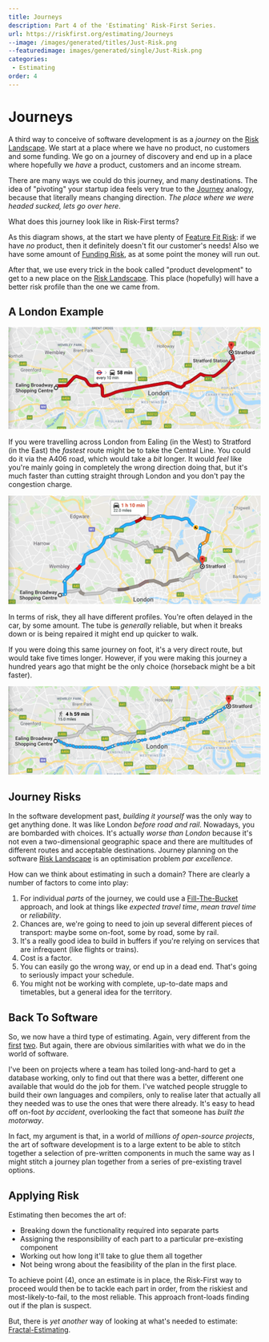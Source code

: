 ```yaml
---
title: Journeys
description: Part 4 of the 'Estimating' Risk-First Series.
url: https://riskfirst.org/estimating/Journeys
--image: /images/generated/titles/Just-Risk.png
--featuredimage: images/generated/single/Just-Risk.png
categories:
 - Estimating
order: 4
---
```


# Journeys

A third way to conceive of software development is as a _journey_ on the [Risk Landscape](Glossary.md#risk-landscape).  We start at a place where we have no product, no customers and some funding.  We go on a journey of discovery and end up in a place where hopefully we _have_ a product, customers and an income stream.

There are many ways we could do this journey, and many destinations.  The idea of "pivoting" your startup idea feels very true to the [Journey](Journey.md) analogy, because that literally means changing direction.  _The place where we were headed sucked, lets go over here_.  

What does this journey look like in Risk-First terms?

As this diagram shows, at the start we have plenty of [Feature Fit Risk](Feature-Risk#feature-fit-risk):  if we have _no_ product, then it definitely doesn't fit our customer's needs!  Also we have some amount of [Funding Risk](Scarcity-Risk#funding-risk), as at some point the money will run out.

After that, we use every trick in the book called "product development" to get to a new place on the [Risk Landscape](Glossary.md#risk-landscape).  This place (hopefully) will have a better risk profile than the one we came from.

## A London Example

![Journey via the Central Line](/images/estimates/central-line.png)

If you were travelling across London from Ealing (in the West) to Stratford (in the East) the _fastest_ route might be to take the Central Line.  You could do it via the A406 road, which would take a _bit_ longer.  It would _feel_ like you're mainly going in completely the wrong direction doing that, but it's much faster than cutting straight through London and you don't pay the congestion charge.

![Journey by Car](/images/estimates/car.png)

In terms of risk, they all have different profiles.  You're often delayed in the car, by some amount.  The tube is _generally_ reliable, but when it breaks down or is being repaired it might end up quicker to walk.  

If you were doing this same journey on foot, it's a very direct route, but would take five times longer.  However, if you were making this journey a hundred years ago that might be the only choice (horseback might be a bit faster).

![Journey on Foot](/images/estimates/foot.png)

## Journey Risks
 
In the software development past, _building it yourself_ was the only way to get anything done.  It was like London _before road and rail_.   Nowadays, you are bombarded with choices.  It's actually _worse than London_ because it's not even a two-dimensional geographic space and there are multitudes of different routes and acceptable destinations.  Journey planning on the software [Risk Landscape](Glossary.md#risk-landscape) is an optimisation problem _par excellence_. 

How can we think about estimating in such a domain?  There are clearly a number of factors to come into play:

1.  For individual _parts_ of the journey, we could use a [Fill-The-Bucket]() approach, and look at things like _expected travel time_, _mean travel time_ or  _reliability_.
2.  Chances are, we're going to need to join up several different pieces of transport: maybe some on-foot, some by road, some by rail.  
3.  It's a really good idea to build in buffers if you're relying on services that are infrequent (like flights or trains).
4.  Cost is a factor.
5.  You can easily go the wrong way, or end up in a dead end.  That's going to seriously impact your schedule.
6.  You might not be working with complete, up-to-date maps and timetables, but a general idea for the territory.

## Back To Software

So, we now have a third type of estimating.  Again, very different from the [first](Fill-The-Bucket-Estimating.md) [two](Kitchen-Cabinet-Estimating.md).  But again, there are obvious similarities with what we do in the world of software.  

I've been on projects where a team has toiled long-and-hard to get a database working, only to find out that there was a better, different one available that would do the job for them.  I've watched people struggle to build their own languages and compilers, only to realise later that actually all they needed was to use the ones that were there already.  It's easy to head off on-foot _by accident_, overlooking the fact that someone has _built the motorway_.

In fact, my argument is that, in a world of _millions of open-source projects_, the art of software development is to a large extent to be able to stitch together a selection of pre-written components in much the same way as I might stitch a journey plan together from a series of pre-existing travel options.

## Applying Risk

Estimating then becomes the art of:

- Breaking down the functionality required into separate parts
- Assigning the responsibility of each part to a particular pre-existing component
- Working out how long it'll take to glue them all together
- Not being wrong about the feasibility of the plan in the first place.

To achieve point (4), once an estimate is in place, the Risk-First way to proceed would then be to tackle each part in order, from the riskiest and most-likely-to-fail, to the most reliable.  This approach front-loads finding out if the plan is suspect. 

But, there is _yet another_ way of looking at what's needed to estimate: [Fractal-Estimating](Fractal-Estimating.md).

 